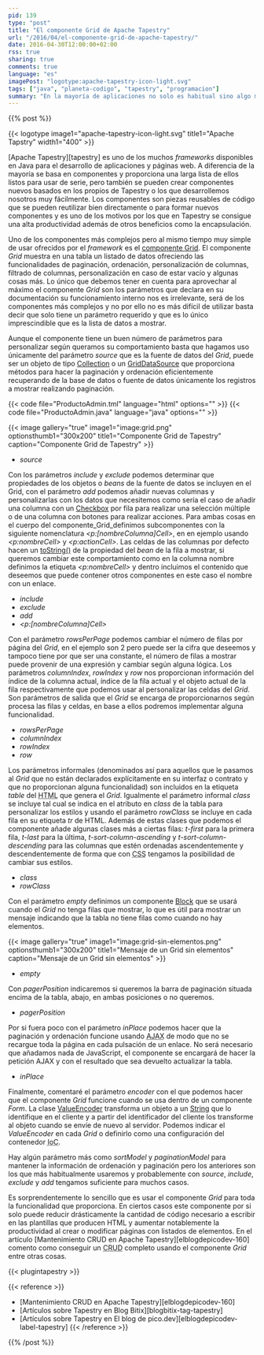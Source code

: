 ```yaml
---
pid: 139
type: "post"
title: "El componente Grid de Apache Tapestry"
url: "/2016/04/el-componente-grid-de-apache-tapestry/"
date: 2016-04-30T12:00:00+02:00
rss: true
sharing: true
comments: true
language: "es"
imagePost: "logotype:apache-tapestry-icon-light.svg"
tags: ["java", "planeta-codigo", "tapestry", "programacion"]
summary: "En la mayoría de aplicaciones no solo es habitual sino algo muy usado el mostrar listados de elementos de forma tabular con paginación y columnas ordenables. En estos listados el complejo componente internamente _Grid_ de Apache Tapestry pero a la vez muy sencillo de usar puede marcar una diferencia significativa en el número de líneas de código necesarias a escribir, la flexibilidad, funcionalidad ofrecida, la productividad al hacer la implementación o modificarla comparándolo con lo necesario en otros _frameworks_ web en los que no hay nada comparable de serie."
---
```


{{% post %}}

{{< logotype image1="apache-tapestry-icon-light.svg" title1="Apache Tapstry" width1="400" >}}

[Apache Tapestry][tapestry] es uno de los muchos _frameworks_ disponibles en Java para el desarrollo de aplicaciones y páginas web. A diferencia de la mayoría se basa en componentes y proporciona una larga lista de ellos listos para usar de serie, pero también se pueden crear componentes nuevos basados en los propios de Tapestry o los que desarrollemos nosotros muy fácilmente. Los componentes son piezas reusables de código que se pueden reutilizar bien directamente o para formar nuevos componentes y es uno de los motivos por los que en Tapestry se consigue una alta productividad además de otros beneficios como la encapsulación.

Uno de los componentes más complejos pero al mismo tiempo muy simple de usar ofrecidos por el _framework_ es el [componente Grid](http://tapestry.apache.org/current/apidocs/org/apache/tapestry5/corelib/components/Grid.html). El componente _Grid_ muestra en una tabla un listado de datos ofreciendo las funcionalidades de paginación, ordenación, personalización de columnas, filtrado de columnas, personalización en caso de estar vacío y algunas cosas más. Lo único que debemos tener en cuenta para aprovechar al máximo el componente _Grid_ son los parámetros que declara en su documentación su funcionamiento interno nos es irrelevante, será de los componentes más complejos y no por ello no es más difícil de utilizar basta decir que solo tiene un parámetro requerido y que es lo único imprescindible que es la lista de datos a mostrar.

Aunque el componente tiene un buen número de parámetros para personalizar según queramos su comportamiento basta que hagamos uso únicamente del parámetro _source_ que es la fuente de datos del _Grid_, puede ser un objeto de tipo [Collection](javadoc8:java/util/Collection.html) o un [GridDataSource](http://tapestry.apache.org/current/apidocs/org/apache/tapestry5/grid/GridDataSource.html) que proporciona métodos para hacer la paginación y ordenación eficientemente recuperando de la base de datos o fuente de datos únicamente los registros a mostrar realizando paginación.

{{< code file="ProductoAdmin.tml" language="html" options="" >}}
{{< code file="ProductoAdmin.java" language="java" options="" >}}

{{< image
    gallery="true"
    image1="image:grid.png" optionsthumb1="300x200" title1="Componente Grid de Tapestry"
    caption="Componente Grid de Tapestry" >}}

* _source_

Con los parámetros _include_ y _exclude_ podemos determinar que propiedades de los objetos o _beans_ de la fuente de datos se incluyen en el Grid, con el parámetro _add_ podemos añadir nuevas columnas y personalizarlas con los datos que necesitemos como sería el caso de añadir una columna con un [Checkbox](http://tapestry.apache.org/current/apidocs/org/apache/tapestry5/corelib/components/Checkbox.html) por fila para realizar una selección múltiple o de una columna con botones para realizar acciones. Para ambas cosas en el cuerpo del componente_Grid_definimos subcomponentes con la siguiente nomenclatura _\<p:[nombreColumna]Cell\>_, en en ejemplo usando _\<p:nombreCell\>_ y _\<p:actionCell\>_. Las celdas de las columnas por defecto hacen un [toString()](javadoc8:java/lang/Object.html#toString--) de la propiedad del _bean_ de la fila a mostrar, si queremos cambiar este comportamiento como en la columna nombre definimos la etiqueta _\<p:nombreCell\>_ y dentro incluimos el contenido que deseemos que puede contener otros componentes en este caso el nombre con un enlace.

* _include_
* _exclude_
* _add_
* _\<p:[nombreColumna]Cell\>_

Con el parámetro _rowsPerPage_ podemos cambiar el número de filas por página del _Grid_, en el ejemplo son 2 pero puede ser la cifra que deseemos y tampoco tiene por que ser una constante, el número de filas a mostrar puede provenir de una expresión y cambiar según alguna lógica. Los parámetros _columnIndex_, _rowIndex_ y _row_ nos proporcionan información del índice de la columna actual, índice de la fila actual y el objeto actual de la fila respectivamente que podemos usar al personalizar las celdas del _Grid_. Son parámetros de salida que el _Grid_ se encarga de proporcionarnos según procesa las filas y celdas, en base a ellos podremos implementar alguna funcionalidad.

* _rowsPerPage_
* _columnIndex_
* _rowIndex_
* _row_

Los parámetros informales (denominados así para aquellos que le pasamos al _Grid_ que no están declarados explícitamente en su interfaz o contrato y que no proporcionan alguna funcionalidad) son incluidos en la etiqueta _table_ del <abbr title="HyperText Markup Language">HTML</abbr> que genera el _Grid_. Igualmente el parámetro informal _class_ se incluye tal cual se indica en el atributo en _class_ de la tabla para personalizar los estilos y usando el parámetro _rowClass_ se incluye en cada fila en su etiqueta _tr_ de HTML. Además de estas clases que podemos el componente añade algunas clases más a ciertas filas: _t-first_ para la primera fila, _t-last_ para la última, _t-sort-column-ascending_ y _t-sort-column-descending_ para las columnas que estén ordenadas ascendentemente y descendentemente de forma que con <abbr title="">CSS</abbr> tengamos la posibilidad de cambiar sus estilos.

* _class_
* _rowClass_

Con el parámetro _empty_ definimos un componente [Block](http://tapestry.apache.org/current/apidocs/org/apache/tapestry5/Block.html) que se usará cuando el _Grid_ no tenga filas que mostrar, lo que es útil para mostrar un mensaje indicando que la tabla no tiene filas como cuando no hay elementos.

{{< image
    gallery="true"
    image1="image:grid-sin-elementos.png" optionsthumb1="300x200" title1="Mensaje de un Grid sin elementos"
    caption="Mensaje de un Grid sin elementos" >}}

* _empty_

Con _pagerPosition_ indicaremos si queremos la barra de paginación situada encima de la tabla, abajo, en ambas posiciones o no queremos.

* _pagerPosition_

Por si fuera poco con el parámetro _inPlace_ podemos hacer que la paginación y ordenación funcione usando <abbr title="Asynchronous JavaScript And XML">AJAX</abbr> de modo que no se recargue toda la página en cada pulsación de un enlace. No será necesario que añadamos nada de JavaScript, el componente se encargará de hacer la petición AJAX y con el resultado que sea devuelto actualizar la tabla.

* _inPlace_

Finalmente, comentaré el parámetro _encoder_ con el que podemos hacer que el componente _Grid_ funcione cuando se usa dentro de un componente _Form_. La clase [ValueEncoder](http://tapestry.apache.org/current/apidocs/org/apache/tapestry5/ValueEncoder.html) transforma un objeto a un [String](javadoc8:java/lang/String.html) que lo identifique en el cliente y a partir del identificador del cliente los transforme al objeto cuando se envíe de nuevo al servidor. Podemos indicar el _ValueEncoder_ en cada _Grid_ o definirlo como una configuración del contenedor <abbr title="Inversion of Control">IoC</abbr>.

Hay algún parámetro más como _sortModel_ y _paginationModel_ para mantener la información de ordenación y paginación pero los anteriores son los que más habitualmente usaremos y probablemente con _source_, _include_, _exclude_ y _add_ tengamos suficiente para muchos casos.

Es sorprendentemente lo sencillo que es usar el componente _Grid_ para toda la funcionalidad que proporciona. En ciertos casos este componente por si solo puede reducir drásticamente la cantidad de código necesario a escribir en las plantillas que producen HTML y aumentar notablemente la productividad al crear o modificar páginas con listados de elementos. En el artículo [Mantenimiento CRUD en Apache Tapestry][elblogdepicodev-160] comento como conseguir un <abbr title="Create, Read, Update and Delete">CRUD</abbr> completo usando el componente _Grid_ entre otras cosas.

{{< plugintapestry >}}

{{< reference >}}
* [Mantenimiento CRUD en Apache Tapestry][elblogdepicodev-160]
* [Artículos sobre Tapestry en Blog Bitix][blogbitix-tag-tapestry]
* [Artículos sobre Tapestry en El blog de pico.dev][elblogdepicodev-label-tapestry]
{{< /reference >}}

{{% /post %}}
